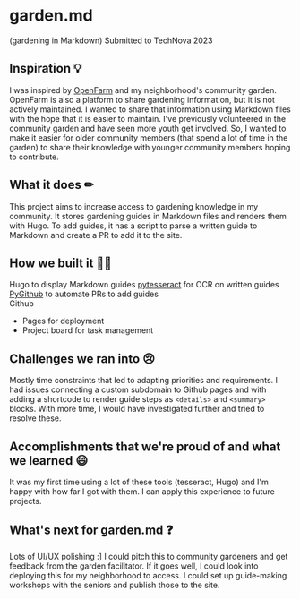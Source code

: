# garden.md
(gardening in Markdown) 
Submitted to TechNova 2023 
## Inspiration 💡
I was inspired by [OpenFarm](https://openfarm.cc/) and my neighborhood's community garden. OpenFarm is also a platform to share gardening information, but it is not actively maintained. I wanted to share that information using Markdown files with the hope that it is easier to maintain. I've previously volunteered in the community garden and have seen more youth get involved. So, I wanted to make it easier for older community members (that spend a lot of time in the garden) to share their knowledge with younger community members hoping to contribute. 

## What it does ✏
This project aims to increase access to gardening knowledge in my community. It stores gardening guides in Markdown files and renders them with Hugo. To add guides, it has a script to parse a written guide to Markdown and create a PR to add it to the site. 

## How we built it 👷‍♀️
Hugo to display Markdown guides 
[pytesseract](https://pypi.org/project/pytesseract/) for OCR on written guides 
[PyGithub](https://github.com/PyGithub/PyGithub) to automate PRs to add guides  
Github 
- Pages for deployment 
- Project board for task management 

## Challenges we ran into 😢
Mostly time constraints that led to adapting priorities and requirements. I had issues connecting a custom subdomain to Github pages and with adding a shortcode to render guide steps as `<details>` and `<summary>` blocks. With more time, I would have investigated further and tried to resolve these. 

## Accomplishments that we're proud of and what we learned 😄
It was my first time using a lot of these tools (tesseract, Hugo) and I'm happy with how far I got with them. I can apply this experience to future projects. 

## What's next for garden.md ❓
Lots of UI/UX polishing :] 
I could pitch this to community gardeners and get feedback from the garden facilitator. If it goes well, I could look into deploying this for my neighborhood to access. I could set up guide-making workshops with the seniors and publish those to the site. 
